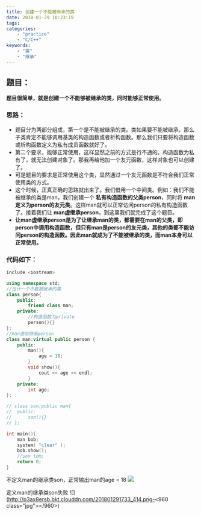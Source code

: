 ```yaml
---
title: 创建一个不能被继承的类
date: 2018-01-29 10:23:19
tags:
categories:
    - "practice"
    - "C/C++"
keywords:
    - "类"
    - "继承"
---
```


## 题目：
**题目很简单，就是创建一个不能够被继承的类，同时能够正常使用。**

### 思路：
- 题目分为两部分组成，第一个是不能被继承的类。类如果要不能被继承，那么子类肯定不能够调用基类的构造函数或者析构函数。<!--more-->那么我们只要将构造函数或析构函数定义为私有成员函数就好了。
- 第二个要求，能够正常使用，这样显然之前的方式是行不通的。构造函数为私有了，就无法创建对象了。那我再给他加一个友元函数，这样对象也可以创建了。
- 可是题目的要求是正常使用这个类，显然通过一个友元函数是不符合我们正常使用类的方式。
- 这个时候，正真正确的思路就出来了。我们借用一个中间类。例如：我们不能被继承的类是man，我们创建一个 **私有构造函数的父类person**，同时将 **man定义为person的友元类**。这样man就可以正常访问person的私有构造函数了。接着我们让 **man虚继承person**，到这里我们就完成了这个题目。
- **让man虚继承person是为了让继承man的类，都需要在man的父类，即person中调用构造函数，但只有man是person的友元类，其他的类都不能访问person的构造函数。因此man就成为了不能被继承的类，而man本身可以正常使用。**

### 代码如下：
```c++
include <iostream>

using namespace std;
//设计一个不能被继承的类
class person{
    public:
        friend class man;
    private:
        //构造函数为private
        person(){}
};
//man虚拟继承person
class man:virtual public person {
    public:
        man(){
            age = 18;
        }
        void show(){
            cout << age << endl;
        }
    private:
        int age;
};

// class son:public man{
//  public:
//      son(){}
// };

int main(){
    man bob;
    system( "clear" );
    bob.show();
    //son tom;
    return 0;
}
```
不定义man的继承类son，正常输出man的age = 18
![](http://p3ax8ersb.bkt.clouddn.com/201801291732_992.png-960.jpg)

定义man的继承类son失败
![](http://p3ax8ersb.bkt.clouddn.com/201801291733_414.png-<960 class="jpg"></960>)